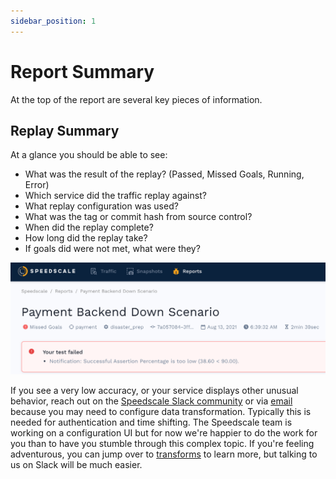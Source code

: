 ```yaml
---
sidebar_position: 1
---
```


# Report Summary

At the top of the report are several key pieces of information.

## Replay Summary <a href="#replay-summary" id="replay-summary"></a>

At a glance you should be able to see:

* What was the result of the replay? (Passed, Missed Goals, Running, Error)
* Which service did the traffic replay against?
* What replay configuration was used?
* What was the tag or commit hash from source control?
* When did the replay complete?
* How long did the replay take?
* If goals did were not met, what were they?

![Summary](./screen-shot-2021-08-13-at-11.38.53-am.png)

If you see a very low accuracy, or your service displays other unusual
behavior, reach out on the [Speedscale Slack
community](https://slack.speedscale.com) or via
[email](mailto:support@speedscale.com) because you may need to configure data
transformation. Typically this is needed for authentication and time shifting.
The Speedscale team is working on a configuration UI but for now we're happier
to do the work for you than to have you stumble through this complex topic. If
you're feeling adventurous, you can jump over to
[transforms](../../reference/transform-traffic/README.md) to learn more,
but talking to us on Slack will be much easier.
